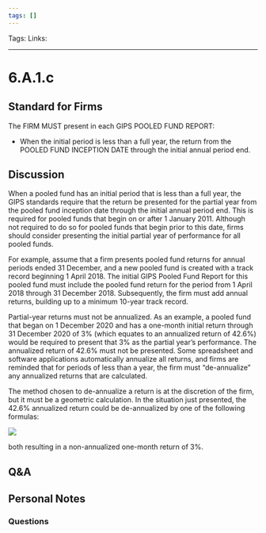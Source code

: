 ```yaml
---
tags: []
---
```

Tags:
Links: 
___
# 6.A.1.c
## Standard for Firms
The FIRM MUST present in each GIPS POOLED FUND REPORT:
- When the initial period is less than a full year, the return from the POOLED FUND INCEPTION DATE through the initial annual period end.
## Discussion
When a pooled fund has an initial period that is less than a full year, the GIPS standards require that the return be presented for the partial year from the pooled fund inception date through the initial annual period end. This is required for pooled funds that begin on or after 1 January 2011. Although not required to do so for pooled funds that begin prior to this date, firms should consider presenting the initial partial year of performance for all pooled funds.

For example, assume that a firm presents pooled fund returns for annual periods ended 31 December, and a new pooled fund is created with a track record beginning 1 April 2018. The initial GIPS Pooled Fund Report for this pooled fund must include the pooled fund return for the period from 1 April 2018 through 31 December 2018. Subsequently, the firm must add annual returns, building up to a minimum 10-year track record.

Partial-year returns must not be annualized. As an example, a pooled fund that began on 1 December 2020 and has a one-month initial return through 31 December 2020 of 3% (which equates to an annualized return of 42.6%) would be required to present that 3% as the partial year’s performance. The annualized return of 42.6% must not be presented. Some spreadsheet and software applications automatically annualize all returns, and firms are reminded that for periods of less than a year, the firm must “de-annualize” any annualized returns that are calculated.

The method chosen to de-annualize a return is at the discretion of the firm, but it must be a geometric calculation. In the situation just presented, the 42.6% annualized return could be de-annualized by one of the following formulas:

![](https://www.gipsstandards.org/wp-content/themes/gips/pdf_img/for_firms/6.A.1.1.png)

both resulting in a non-annualized one-month return of 3%.
## Q&A

## Personal Notes

### Questions